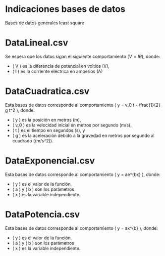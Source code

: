 # Indicaciones bases de datos
Bases de datos generales least square  
# DataLineal.csv
Se espera que los datos sigan el siguiente comportamiento $( V = IR )$, donde:
- \( V \) es la diferencia de potencial en voltios (V),
- \( I \) es la corriente eléctrica en amperios (A)

# DataCuadratica.csv
Esta bases de datos corresponde al comportamiento \( y = v_0 t - \frac{1}{2} g t^2 \), donde:
- \( y \) es la posición en metros (m),
- \( v_0 \) es la velocidad inicial en metros por segundo (m/s),
- \( t \) es el tiempo en segundos (s), y
- \( g \) es la aceleración debido a la gravedad en metros por segundo al cuadrado (\(m/s^2\)).

# DataExponencial.csv
Esta bases de datos corresponde al comportamiento \( y = ae^{bx} \), donde:
- \( y \) es el valor de la función,
- \( a \) y  \( b \)  son los parámetros
- \( x \) es la variable independiente.

# DataPotencia.csv
Esta bases de datos corresponde al comportamiento \( y = ax^{b} \), donde:
- \( y \) es el valor de la función,
- \( a \) y  \( b \)  son los parámetros
- \( x \) es la variable independiente.

